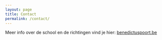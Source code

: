 ```yaml
---
layout: page
title: Contact
permalink: /contact/
---
```


Meer info over de school en de richtingen vind je hier: [benedictuspoort.be](https://benedictuspoort.be/)
